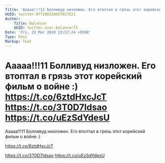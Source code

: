 ```yaml
---
Title: 'Ааааа!!!11 Болливуд низложен. Его втоптал в грязь этот корейский фильм о войне :)  https://t.co/6ztdHxcJcT  https://t.co/3T0D7Idsao https://t.co/uEzSdYdesU'
UUID: twitter.977288224027627521
Author:
    Title: Balancer
    UUID: twitter.user.balancer73
Date: 'Fri, 23 Mar 2018 23:57:24 +0300'
Type: Post
Markup: Text
---
```


# Ааааа!!!11 Болливуд низложен. Его втоптал в грязь этот корейский фильм о войне :)  https://t.co/6ztdHxcJcT  https://t.co/3T0D7Idsao https://t.co/uEzSdYdesU

Ааааа!!!11 Болливуд низложен. Его втоптал в грязь этот
корейский фильм о войне :)

https://t.co/6ztdHxcJcT

https://t.co/3T0D7Idsao https://t.co/uEzSdYdesU
